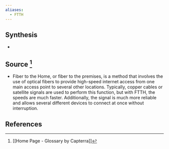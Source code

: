 ```yaml
---
aliases:
  - FTTH
---
```

## Synthesis
- 
## Source [^1]
- Fiber to the Home, or fiber to the premises, is a method that involves the use of optical fibers to provide high-speed internet access from one main access point to several other locations. Typically, copper cables or satellite signals are used to perform this function, but with FTTH, the speeds are much faster. Additionally, the signal is much more reliable and allows several different devices to connect at once without interruption.
## References

[^1]: [[Home Page - Glossary by Capterra]]